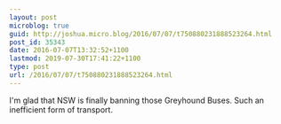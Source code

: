 ```yaml
---
layout: post
microblog: true
guid: http://joshua.micro.blog/2016/07/07/t750880231888523264.html
post_id: 35343
date: 2016-07-07T13:32:52+1100
lastmod: 2019-07-30T17:41:22+1100
type: post
url: /2016/07/07/t750880231888523264.html
---
```

I'm glad that NSW is finally banning those Greyhound Buses. Such an inefficient form of transport.
